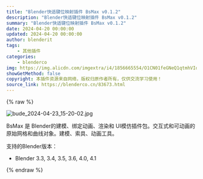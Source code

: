 ```yaml
---
title: "Blender快适键位映射插件 BsMax v0.1.2"
description: "Blender快适键位映射插件 BsMax v0.1.2"
summary: "Blender快适键位映射插件 BsMax v0.1.2"
date: 2024-04-20 00:00:00
updated: 2024-04-20 00:00:00
author: blenderit
tags: 
    - 其他插件
categories:
    - blenderco
img: https://img.alicdn.com/imgextra/i4/1856665554/O1CN01feGNeQ1qtmhVIq3Lw_!!1856665554.jpg
showGetMethod: false
copyright: 本插件资源来自网络，版权归原作者所有，仅供交流学习使用！
source_link: https://blenderco.cn/83673.html
---
```


{% raw %}
<p><img class="aligncenter" src="https://img.alicdn.com/imgextra/i4/1856665554/O1CN01feGNeQ1qtmhVIq3Lw_!!1856665554.jpg" alt="bude_2024-04-23_15-20-02.jpg"></p><p>BsMax 是 Blender的建模、绑定动画、渲染和 UI模仿插件包。交互式和可动画的原始网格和曲线对象。建模、索具、动画工具。</p><p>支持的Blender版本：</p><ul>
<li>Blender 3.3, 3.4, 3.5, 3.6, 4.0, 4.1</li>
</ul>
<div style="display: none">blenderco</div>
{% endraw %}